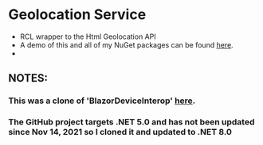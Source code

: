 # Geolocation Service
- RCL wrapper to the Html Geolocation API
- A demo of this and all of my NuGet packages can be found [here](https://github.com/marqdouj/Blazor-Demos/).
- 
## NOTES: 
### This was a clone of 'BlazorDeviceInterop' [here](https://github.com/darnton/BlazorDeviceInterop).
### The GitHub project targets .NET 5.0 and has not been updated since Nov 14, 2021 so I cloned it and updated to .NET 8.0
